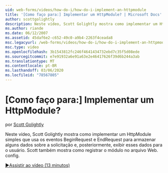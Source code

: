 ```yaml
---
uid: web-forms/videos/how-do-i/how-do-i-implement-an-httpmodule
title: '[Como faço para:] Implementar um HttpModule? | Microsoft Docs'
author: scottgolightly
description: Neste vídeo, Scott Golightly mostra como implementar um HttpModule simples que usa os eventos BeginRequest e EndRequest para armazenar alguns dados sobre o solicitação...
ms.author: riande
ms.date: 06/12/2007
ms.assetid: 45daf6e2-c652-49c0-a9b4-2263f4ceada8
msc.legacyurl: /web-forms/videos/how-do-i/how-do-i-implement-an-httpmodule
msc.type: video
ms.openlocfilehash: 3b1543812fc246f4641434732ebd7c35f5d08ede
ms.sourcegitcommit: e7e91932a6e91a63e2e46417626f39d6b244a3ab
ms.translationtype: MT
ms.contentlocale: pt-BR
ms.lasthandoff: 03/06/2020
ms.locfileid: "78567805"
---
```

# <a name="how-do-i-implement-an-httpmodule"></a>[Como faço para:] Implementar um HttpModule?

por [Scott Golightly](https://github.com/scottgolightly)

Neste vídeo, Scott Golightly mostra como implementar um HttpModule simples que usa os eventos BeginRequest e EndRequest para armazenar alguns dados sobre a solicitação e, posteriormente, exibir esses dados para o usuário. Scott também mostra como registrar o módulo no arquivo Web. config.

[&#9654;Assistir ao vídeo (13 minutos)](https://channel9.msdn.com/Blogs/ASP-NET-Site-Videos/how-do-i-implement-an-httpmodule)
